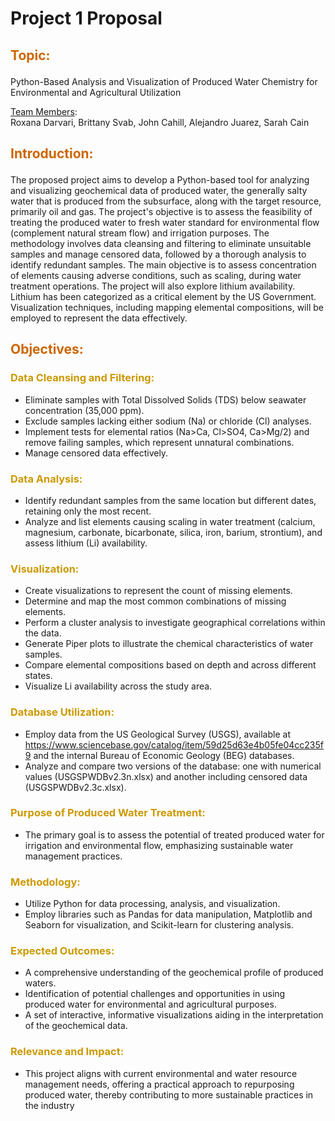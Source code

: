 # Project 1 Proposal

## <p style="color:#CC6600">Topic:</p> 
Python-Based Analysis and Visualization of Produced Water Chemistry for Environmental and Agricultural Utilization

<ins>Team Members</ins>: <br>
Roxana Darvari, Brittany Svab, John Cahill, Alejandro Juarez, Sarah Cain

## <p style="color:#CC6600">Introduction:</p> 
The proposed project aims to develop a Python-based tool for analyzing and visualizing geochemical data of produced water, the generally salty water that is produced from the subsurface, along with the target resource, primarily oil and gas. The project's objective is to assess the feasibility of treating the produced water to fresh water standard for environmental flow (complement natural stream flow) and irrigation purposes. The methodology involves data cleansing and filtering to eliminate unsuitable samples and manage censored data, followed by a thorough analysis to identify redundant samples. The main objective is to assess concentration of elements causing adverse conditions, such as scaling, during water treatment operations. The project will also explore lithium availability. Lithium has been categorized as a critical element by the US Government. Visualization techniques, including mapping elemental compositions, will be employed to represent the data effectively.

## <p style="color:#CC6600">Objectives:</p> 

### <p style="color:#CC9900">Data Cleansing and Filtering:</p> 
-	Eliminate samples with Total Dissolved Solids (TDS) below seawater concentration (35,000 ppm).
-	Exclude samples lacking either sodium (Na) or chloride (Cl) analyses.
-	Implement tests for elemental ratios (Na>Ca, Cl>SO4, Ca>Mg/2) and remove failing samples, which represent unnatural combinations.
-	Manage censored data effectively.

### <p style="color:#CC9900">Data Analysis:</p> 
-	Identify redundant samples from the same location but different dates, retaining only the most recent.
-	Analyze and list elements causing scaling in water treatment (calcium, magnesium, carbonate, bicarbonate, silica, iron, barium, strontium), and assess lithium (Li) availability.

### <p style="color:#CC9900">Visualization:</p> 
-	Create visualizations to represent the count of missing elements.
-	Determine and map the most common combinations of missing elements.
-	Perform a cluster analysis to investigate geographical correlations within the data.
-	Generate Piper plots to illustrate the chemical characteristics of water samples.
-	Compare elemental compositions based on depth and across different states.
-	Visualize Li availability across the study area.

### <p style="color:#CC9900">Database Utilization:</p> 
-	Employ data from the US Geological Survey (USGS), available at https://www.sciencebase.gov/catalog/item/59d25d63e4b05fe04cc235f9 and the internal Bureau of Economic Geology (BEG) databases.
-	Analyze and compare two versions of the database: one with numerical values (USGSPWDBv2.3n.xlsx) and another including censored data (USGSPWDBv2.3c.xlsx).

### <p style="color:#CC9900">Purpose of Produced Water Treatment:</p> 
- The primary goal is to assess the potential of treated produced water for irrigation and environmental flow, emphasizing sustainable water management practices.

### <p style="color:#CC9900">Methodology:</p> 
-	Utilize Python for data processing, analysis, and visualization.
-	Employ libraries such as Pandas for data manipulation, Matplotlib and Seaborn for visualization, and Scikit-learn for clustering analysis.

### <p style="color:#CC9900">Expected Outcomes:</p> 
-	A comprehensive understanding of the geochemical profile of produced waters.
-	Identification of potential challenges and opportunities in using produced water for environmental and agricultural purposes.
-	A set of interactive, informative visualizations aiding in the interpretation of the geochemical data.

### <p style="color:#CC9900">Relevance and Impact:</p> 
- This project aligns with current environmental and water resource management needs, offering a practical approach to repurposing produced water, thereby contributing to more sustainable practices in the industry
